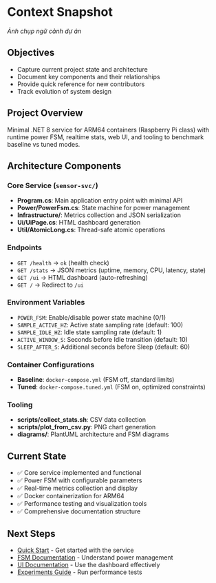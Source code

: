 # Context Snapshot

*Ảnh chụp ngữ cảnh dự án*

## Objectives
- Capture current project state and architecture
- Document key components and their relationships
- Provide quick reference for new contributors
- Track evolution of system design

## Project Overview
Minimal .NET 8 service for ARM64 containers (Raspberry Pi class) with runtime power FSM, realtime stats, web UI, and tooling to benchmark baseline vs tuned modes.

## Architecture Components

### Core Service (`sensor-svc/`)
- **Program.cs**: Main application entry point with minimal API
- **Power/PowerFsm.cs**: State machine for power management
- **Infrastructure/**: Metrics collection and JSON serialization
- **Ui/UiPage.cs**: HTML dashboard generation
- **Util/AtomicLong.cs**: Thread-safe atomic operations

### Endpoints
- `GET /health` → `ok` (health check)
- `GET /stats` → JSON metrics (uptime, memory, CPU, latency, state)
- `GET /ui` → HTML dashboard (auto-refreshing)
- `GET /` → Redirect to `/ui`

### Environment Variables
- `POWER_FSM`: Enable/disable power state machine (0/1)
- `SAMPLE_ACTIVE_HZ`: Active state sampling rate (default: 100)
- `SAMPLE_IDLE_HZ`: Idle state sampling rate (default: 1)
- `ACTIVE_WINDOW_S`: Seconds before Idle transition (default: 10)
- `SLEEP_AFTER_S`: Additional seconds before Sleep (default: 60)

### Container Configurations
- **Baseline**: `docker-compose.yml` (FSM off, standard limits)
- **Tuned**: `docker-compose.tuned.yml` (FSM on, optimized constraints)

### Tooling
- **scripts/collect_stats.sh**: CSV data collection
- **scripts/plot_from_csv.py**: PNG chart generation
- **diagrams/**: PlantUML architecture and FSM diagrams

## Current State
- ✅ Core service implemented and functional
- ✅ Power FSM with configurable parameters
- ✅ Real-time metrics collection and display
- ✅ Docker containerization for ARM64
- ✅ Performance testing and visualization tools
- ✅ Comprehensive documentation structure

## Next Steps
- [Quick Start](QUICKSTART.md) - Get started with the service
- [FSM Documentation](FSM.md) - Understand power management
- [UI Documentation](UI.md) - Use the dashboard effectively
- [Experiments Guide](EXPERIMENTS.md) - Run performance tests

